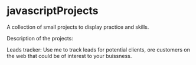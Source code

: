 # javascriptProjects
A collection of small projects to display practice and skills.

Description of the projects:


Leads tracker: Use me to track leads for potential clients, ore customers on the web that could be of interest to your buissness.

